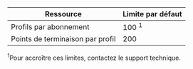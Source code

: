 Ressource| Limite par défaut
---|---
Profils par abonnement | 100 <sup>1</sup>
Points de terminaison par profil| 200

<sup>1</sup>Pour accroître ces limites, contactez le support technique.

<!---HONumber=Nov15_HO1-->